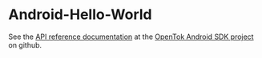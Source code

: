Android-Hello-World
===================

See the [API reference documentation](http://opentok.github.com/opentok-android-sdk) at
the [OpenTok Android SDK project](https://github.com/opentok/opentok-android-sdk) on github.